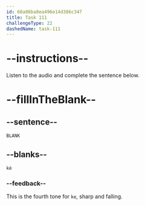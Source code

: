 ```yaml
---
id: 68a86ba8ea496e14d386c347
title: Task 111
challengeType: 22
dashedName: task-111
---
```


<!-- (Audio) A: kè -->

# --instructions--

Listen to the audio and complete the sentence below.

# --fillInTheBlank--

## --sentence--

`BLANK`

## --blanks--

`kè`

### --feedback--

This is the fourth tone for `ke`, sharp and falling.
